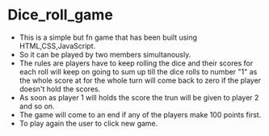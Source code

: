 # Dice_roll_game
* This is a simple but fn game that has been built using HTML,CSS,JavaScript.
* So it can be played by two members simultanously.
* The rules are players have to keep rolling the dice and their scores for each roll will keep on going to sum up till the dice rolls to number "1" as the whole score at for the whole turn will come back to zero if the player doesn't hold the scores.
* As soon as player 1 will holds the score the trun will be given to player 2 and so on.
* The game will come to an end if any of the players make 100 points first.
* To play again the user to click new game.  
